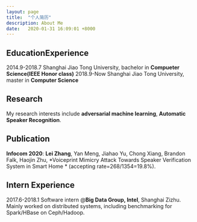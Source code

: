 ```yaml
---
layout: page
title:  "个人简历"
description: About Me
date:   2020-01-31 16:09:01 +8000
---
```


## EducationExperience

2014.9-2018.7 Shanghai Jiao Tong University, bachelor in **Compueter Science(IEEE Honor class)**
2018.9-Now Shanghai Jiao Tong University, master in **Computer Science**

## Research

My research interests include **adversarial machine learning**, **Automatic Speaker Recognition**. 

## Publication

**Infocom 2020**: **Lei Zhang**, Yan Meng, Jiahao Yu, Chong Xiang, Brandon Falk, Haojin Zhu, *Voiceprint Mimicry Attack Towards Speaker Verification System in Smart Home * (accepting rate=268/1354=19.8%).

## Intern Experience

2017.6-2018.1 Software intern @**Big Data Group, Intel**, Shanghai Zizhu. Mainly worked on distributed systems, including benchmarking for Spark/HBase on Ceph/Hadoop.


